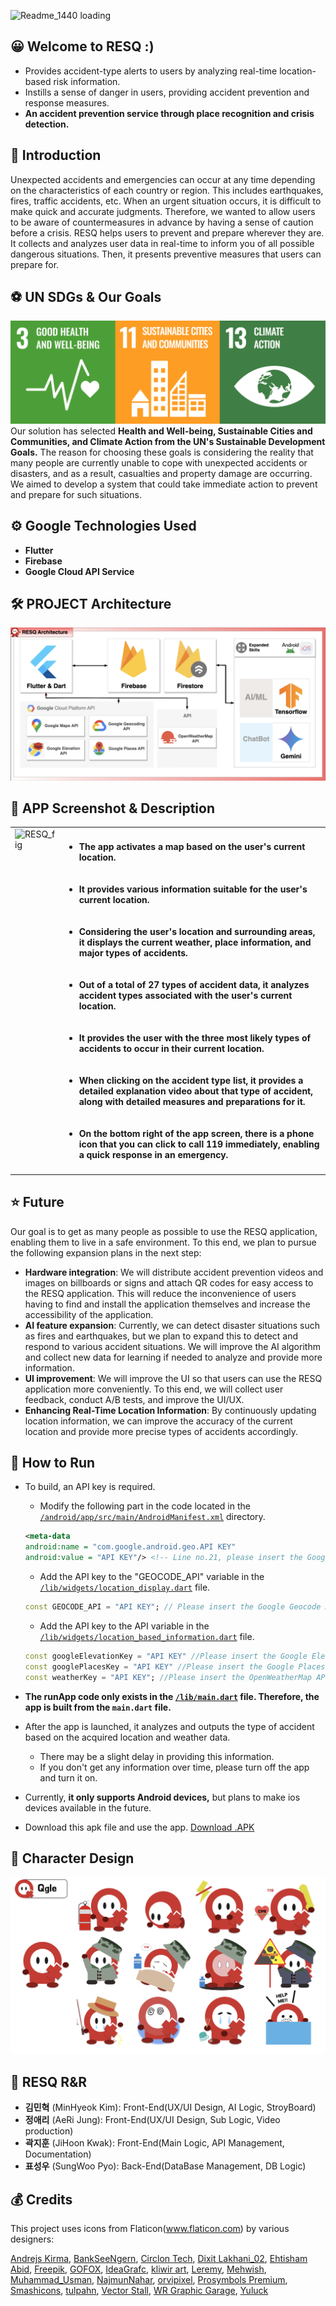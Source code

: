 ![Readme_1440 loading](./assets/readme_images/readme_1440p.gif)

## 😀 Welcome to RESQ :)
  * Provides accident-type alerts to users by analyzing real-time location-based risk information.
  * Instills a sense of danger in users, providing accident prevention and response measures.
  * **An accident prevention service through place recognition and crisis detection.**
  
## 📢 Introduction
  Unexpected accidents and emergencies can occur at any time depending on the characteristics of each country or region. This includes earthquakes, fires, traffic accidents, etc. When an urgent situation occurs, it is difficult to make quick and accurate judgments. Therefore, we wanted to allow users to be aware of countermeasures in advance by having a sense of caution before a crisis.
  RESQ helps users to prevent and prepare wherever they are. It collects and analyzes user data in real-time to inform you of all possible dangerous situations. Then, it presents preventive measures that users can prepare for. 

## ⚽️ UN SDGs & Our Goals
![sdgs](./assets/readme_images/sdgs.png)
  Our solution has selected **Health and Well-being, Sustainable Cities and Communities, and Climate Action from the UN's Sustainable Development Goals.** The reason for choosing these goals is considering the reality that many people are currently unable to cope with unexpected accidents or disasters, and as a result, casualties and property damage are occurring. We aimed to develop a system that could take immediate action to prevent and prepare for such situations.

## ⚙ Google Technologies Used
  * **Flutter** 
  * **Firebase**
  * **Google Cloud API Service**
  
## 🛠️ PROJECT Architecture
![RESQ_Architecture](./assets/readme_images/RESQ_Architecture.jpeg)

## 📱 APP Screenshot & Description
<table>
  <tr>
    <td valign="top"><img src="./assets/readme_images/RESQ_gif.gif" alt="RESQ_fig" width="300" height="600"></td>
    <td valign="top">
      <h4><ul>
        <li>The app activates a map based on the user's current location.</li><br><br>
        <li>It provides various information suitable for the user's current location.</li><br><br>
        <li>Considering the user's location and surrounding areas, it displays the current weather, place information, and major types of accidents.</li><br><br>
        <li>Out of a total of 27 types of accident data, it analyzes accident types associated with the user's current location.</li><br><br>
        <li>It provides the user with the three most likely types of accidents to occur in their current location.</li><br><br>
        <li>When clicking on the accident type list, it provides a detailed explanation video about that type of accident, along with detailed measures and preparations for it.</li><br><br>
        <li>On the bottom right of the app screen, there is a phone icon that you can click to call 119 immediately, enabling a quick response in an emergency.</li>
      </ul><h4>
    </td>
  </tr>
</table>



## ⭐️ Future
  Our goal is to get as many people as possible to use the RESQ application, enabling them to live in a safe environment. To this end, we plan to pursue the following expansion plans in the next step:
  * **Hardware integration**: We will distribute accident prevention videos and images on billboards or signs and attach QR codes for easy access to the RESQ application. This will reduce the inconvenience of users having to find and install the application themselves and increase the accessibility of the application.
  * **AI feature expansion**: Currently, we can detect disaster situations such as fires and earthquakes, but we plan to expand this to detect and respond to various accident situations. We will improve the AI algorithm and collect new data for learning if needed to analyze and provide more information.
  * **UI improvement**: We will improve the UI so that users can use the RESQ application more conveniently. To this end, we will collect user feedback, conduct A/B tests, and improve the UI/UX.
  * **Enhancing Real-Time Location Information**: By continuously updating location information, we can improve the accuracy of the current location and provide more precise types of accidents accordingly.

## 🏃 How to Run
  * To build, an API key is required.
    * Modify the following part in the code located in the [`/android/app/src/main/AndroidManifest.xml`](https://github.com/GDSC-DJU/24SolChl_RESQ/blob/main/android/app/src/main/AndroidManifest.xml) directory.
    ```xml
    <meta-data 
	android:name = "com.google.android.geo.API KEY"
	android:value = "API KEY"/> <!-- Line no.21, please insert the Google Map API key here --> 
    ```
    
    * Add the API key to the "GEOCODE_API" variable in the [`/lib/widgets/location_display.dart`](https://github.com/GDSC-DJU/24SolChl_RESQ/blob/main/lib/widgets/location_display.dart) file.
    ```dart
    const GEOCODE_API = "API KEY"; // Please insert the Google Geocode API key here, 12 line code
    ```
    * Add the API key to the API variable in the [`/lib/widgets/location_based_information.dart`](https://github.com/GDSC-DJU/24SolChl_RESQ/blob/main/lib/widgets/location_based_information.dart) file.
    ```dart
    const googleElevationKey = "API KEY" //Please insert the Google Elevation API key here, 13~15 line code
    const googlePlacesKey = "API KEY" //Please insert the Google Places API key here
    const weatherKey = "API KEY"; //Please insert the OpenWeatherMap API key here
    ```
  * **The runApp code only exists in the [`/lib/main.dart`](https://github.com/GDSC-DJU/24SolChl_RESQ/blob/main/lib/main.dart) file. Therefore, the app is built from the `main.dart` file.**
  * After the app is launched, it analyzes and outputs the type of accident based on the acquired location and weather data.
    * There may be a slight delay in providing this information.
    * If you don't get any information over time, please turn off the app and turn it on.
  * Currently, **it only supports Android devices,** but plans to make ios devices available in the future. 
  * Download this apk file and use the app. [Download .APK](https://drive.google.com/file/d/1dvuSGStwMTAk4_Dga4C3xlHhzyzRbicm/view?usp=drive_link)

## 🎨 Character Design
![Qgle_Design](./assets/readme_images/Qgle_Design.png)


## 🚨 RESQ R&R
- **김민혁** (MinHyeok Kim): Front-End(UX/UI Design, AI Logic, StroyBoard)
- **정애리** (AeRi Jung): Front-End(UX/UI Design, Sub Logic, Video production)
- **곽지훈** (JiHoon Kwak): Front-End(Main Logic, API Management, Documentation)
- **표성우** (SungWoo Pyo): Back-End(DataBase Management, DB Logic)

    

## 💰 Credits
This project uses icons from Flaticon(www.flaticon.com) by various designers:

[Andrejs Kirma](https://www.flaticon.com/kr/authors/andrejs-kirma), [BankSeeNgern](https://www.flaticon.com/kr/authors/bankseengern), [Circlon Tech](https://www.flaticon.com/kr/authors/circlon-tech), [Dixit Lakhani_02](https://www.flaticon.com/kr/authors/dixit-lakhani-02), [Ehtisham Abid](https://www.flaticon.com/kr/authors/ehtisham-abid), [Freepik](https://www.flaticon.com/kr/authors/Freepik), [GOFOX](https://www.flaticon.com/kr/authors/GOFOX), [IdeaGrafc](https://www.flaticon.com/kr/authors/ideagrafc), [kliwir art](https://www.flaticon.com/kr/authors/kliwir-art), [Leremy](https://www.flaticon.com/kr/authors/leremy), [Mehwish](https://www.flaticon.com/kr/authors/mehwish), [Muhammad_Usman](https://www.flaticon.com/kr/authors/muhammad-usman), [NajmunNahar](https://www.flaticon.com/kr/authors/najmunnahar), [orvipixel](https://www.flaticon.com/kr/authors/orvipixel), [Prosymbols Premium](https://www.flaticon.com/kr/authors/prosymbols-premium), [Smashicons](https://www.flaticon.com/kr/authors/smashicons), [tulpahn](https://www.flaticon.com/kr/authors/tulpahn), [Vector Stall](https://www.flaticon.com/kr/authors/vector-stallk), [WR Graphic Garage](https://www.flaticon.com/kr/authors/wr-graphic-garage), [Yuluck](https://www.flaticon.com/kr/authors/Yuluck)
